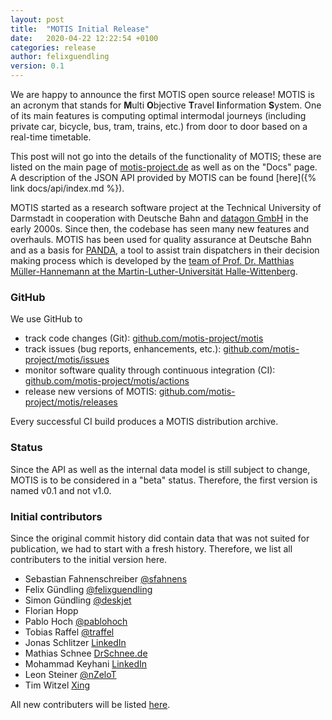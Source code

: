 ```yaml
---
layout: post
title:  "MOTIS Initial Release"
date:   2020-04-22 12:22:54 +0100
categories: release
author: felixguendling
version: 0.1
---
```


We are happy to announce the first MOTIS open source release! MOTIS is an acronym that stands for **M**ulti **O**bjective **T**ravel **I**information **S**ystem. One of its main features is computing optimal intermodal journeys (including private car, bicycle, bus, tram, trains, etc.) from door to door based on a real-time timetable.

This post will not go into the details of the functionality of MOTIS; these are listed on the main page of [motis-project.de](https://motis-project.de) as well as on the "Docs" page. A description of the JSON API provided by MOTIS can be found [here]({% link docs/api/index.md %}).

MOTIS started as a research software project at the Technical University of Darmstadt in cooperation with Deutsche Bahn and <a href="https://datagon.de/">datagon GmbH</a> in the early 2000s. Since then, the codebase has seen many new features and overhauls. MOTIS has been used for quality assurance at Deutsche Bahn and as a basis for [PANDA](https://inside.bahn.de/anschlusszug-panda/), a tool to assist train dispatchers in their decision making process which is developed by the [team of Prof. Dr. Matthias Müller-Hannemann at the Martin-Luther-Universität Halle-Wittenberg](https://www.informatik.uni-halle.de/arbeitsgruppen/datenstrukturen/).

### GitHub

We use GitHub to

  - track code changes (Git): [github.com/motis-project/motis](https://github.com/motis-project/motis)
  - track issues (bug reports, enhancements, etc.): [github.com/motis-project/motis/issues](http://github.com/motis-project/motis/issues)
  - monitor software quality through continuous integration (CI): [github.com/motis-project/motis/actions](https://github.com/motis-project/motis/actions)
  - release new versions of MOTIS: [github.com/motis-project/motis/releases](https://github.com/motis-project/motis/releases)


Every successful CI build produces a MOTIS distribution archive.


### Status

Since the API as well as the internal data model is still subject to change, MOTIS is to be considered in a "beta" status. Therefore, the first version is named v0.1 and not v1.0.


### Initial contributors

Since the original commit history did contain data that was not suited for publication, we had to start with a fresh history. Therefore, we list all contributers to the initial version here.

  - Sebastian Fahnenschreiber <a href="https://github.com/sfahnens">@sfahnens</a>
  - Felix Gündling <a href="https://github.com/felixguendling">@felixguendling</a>
  - Simon Gündling <a href="https://github.com/deskjet">@deskjet</a>
  - Florian Hopp
  - Pablo Hoch <a href="https://github.com/pablohoch">@pablohoch</a>
  - Tobias Raffel <a href="https://github.com/traffel">@traffel</a>
  - Jonas Schlitzer <a href="https://www.linkedin.com/in/jonas-schlitzer-065667151">LinkedIn</a>
  - Mathias Schnee <a href="http://drschnee.de">DrSchnee.de</a>
  - Mohammad Keyhani <a href="https://www.linkedin.com/in/dr-mohammad-h-keyhani-101a7312a/">LinkedIn</a>
  - Leon Steiner <a href="https://github.com/nZeloT">@nZeloT</a>
  - Tim Witzel <a href="https://www.xing.com/profile/Tim_Witzel3/cv">Xing</a>


All new contributers will be listed [here](https://github.com/motis-project/motis/graphs/contributors).